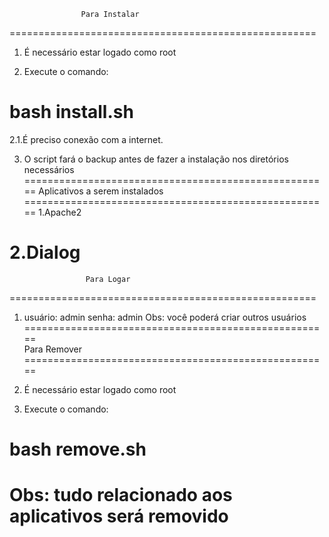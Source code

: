                     Para Instalar
=====================================================
1. É necessário estar logado como root

2. Execute o comando:

# bash install.sh

2.1.É preciso conexão com a internet.

3. O script fará o backup antes de fazer a instalação
nos diretórios necessários
=====================================================
        Aplicativos a serem instalados
=====================================================
1.Apache2

2.Dialog
=====================================================
                     Para Logar
=====================================================
1. usuário: admin
     senha: admin
Obs: você poderá criar outros usuários
=====================================================  
              Para Remover
=====================================================
1. É necessário estar logado como root

2. Execute o comando:

# bash remove.sh

Obs: tudo relacionado aos aplicativos será removido
=====================================================
